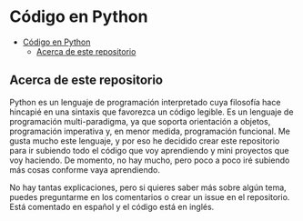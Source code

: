 # Código en Python

- [Código en Python](#código-en-python)
  - [Acerca de este repositorio](#acerca-de-este-repositorio)

## Acerca de este repositorio

Python es un lenguaje de programación interpretado cuya filosofía hace hincapié en una sintaxis que favorezca un código legible. Es un lenguaje de programación multi-paradigma, ya que soporta orientación a objetos, programación imperativa y, en menor medida, programación funcional. Me gusta mucho este lenguaje, y por eso he decidido crear este repositorio para ir subiendo todo el código que voy aprendiendo y mini proyectos que voy haciendo. De momento, no hay mucho, pero poco a poco iré subiendo más cosas conforme vaya aprendiendo.

No hay tantas explicaciones, pero si quieres saber más sobre algún tema, puedes preguntarme en los comentarios o crear un issue en el repositorio. Está comentado en español y el código está en inglés.
